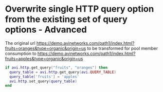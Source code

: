 # Overwrite single HTTP query option from the existing set of query options - Advanced

The original url https://demo.avinetworks.com/path1/index.html?fruits=oranges&type=organic&origin=us to be transformed for pool member consumption to https://demo.avinetworks.com/path1/index.html?fruits=apples&type=organic&origin=us

```lua
if avi.http.get_query("fruits", "oranges") then
  query_table = avi.http.get_query(avi.QUERY_TABLE)
  query_table['fruits'] = 'apples'
  avi.http.set_query(query_table)
end
```
